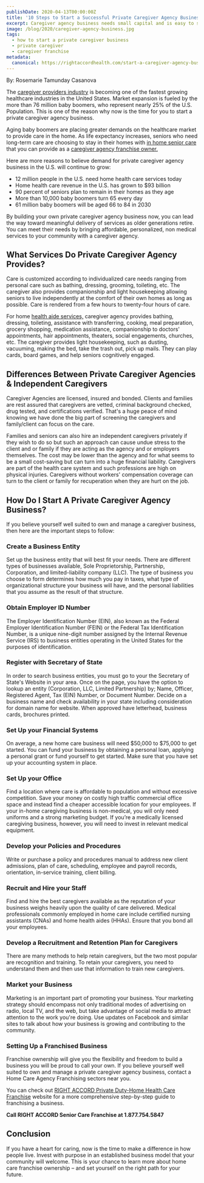 ```yaml
---
publishDate: 2020-04-13T00:00:00Z
title: '10 Steps to Start a Successful Private Caregiver Agency Business'
excerpt: Caregiver agency business needs small capital and is easy to set up. These 10 basic steps to start your own caregiver agency will get yourself up and running.
image: /blog/2020/caregiver-agency-business.jpg
tags:
  - how to start a private caregiver business
  - private caregiver
  - caregiver franchise
metadata:
  canonical: https://rightaccordhealth.com/start-a-caregiver-agency-business
---
```



By: Rosemarie Tamunday Casanova



The [caregiver providers industry](https://rightaccordhealth.com/blog/2020/march/senior-home-health-care-for-parent.html) is becoming one of the fastest growing healthcare industries in the United States. Market expansion is fueled by the more than 76 million baby boomers, who represent nearly 25% of the U.S. Population. This is one of the reason why now is the time for you to start a private caregiver agency business.

Aging baby boomers are placing greater demands on the healthcare market to provide care in the home. As life expectancy increases, seniors who need long-term care are choosing to stay in their homes with [in home senior care](https://rightaccordhealth.com/services/live-in-homecare.html) that you can provide as a [caregiver agency franchise owner.](https://rightaccordfranchise.com/in-home-care-franchise-opportunity-right-accord/)

Here are more reasons to believe demand for private caregiver agency business in the U.S. will continue to grow:

*   12 million people in the U.S. need home health care services today
*   Home health care revenue in the U.S. has grown to $93 billion
*   90 percent of seniors plan to remain in their homes as they age
*   More than 10,000 baby boomers turn 65 every day
*   61 million baby boomers will be aged 66 to 84 in 2030

By building your own private caregiver agency business now, you can lead the way toward meaningful delivery of services as older generations retire. You can meet their needs by bringing affordable, personalized, non medical services to your community with a caregiver agency.

What Services Do Private Caregiver Agency Provides?
---------------------------------------------------

Care is customized according to individualized care needs ranging from personal care such as bathing, dressing, grooming, toileting, etc. The caregiver also provides companionship and light housekeeping allowing seniors to live independently at the comfort of their own homes as long as possible. Care is rendered from a few hours to twenty-four hours of care.

For home [health aide services,](https://rightaccordhealth.com/blog/2020/february/home-care-and-home-health-care.html) caregiver agency provides bathing, dressing, toileting, assistance with transferring, cooking, meal preparation, grocery shopping, medication assistance, companionship to doctors' appointments, hair appointments, theaters, social engagements, churches, etc. The caregiver provides light housekeeping, such as dusting, vacuuming, making the bed, take the trash out, pick up mails. They can play cards, board games, and help seniors cognitively engaged.

Differences Between Private Caregiver Agencies & Independent Caregivers
-----------------------------------------------------------------------

Caregiver Agencies are licensed, insured and bonded. Clients and families are rest assured that caregivers are vetted, criminal background checked, drug tested, and certifications verified. That's a huge peace of mind knowing we have done the big part of screening the caregivers and family/client can focus on the care.

Families and seniors can also hire an independent caregivers privately if they wish to do so but such an approach can cause undue stress to the client and or family if they are acting as the agency and or employers themselves. The cost may be lower than the agency and for what seems to be a small cost-saving but can turn into a huge financial liability. Caregivers are part of the health care system and such professions are high on physical injuries. Caregivers without workers' compensation coverage can turn to the client or family for recuperation when they are hurt on the job.


How Do I Start A Private Caregiver Agency Business?
---------------------------------------------------

If you believe yourself well suited to own and manage a caregiver business, then here are the important steps to follow:

### Create a Business Entity

Set up the business entity that will best fit your needs. There are different types of businesses available, Sole Proprietorship, Partnership, Corporation, and limited-liability company (LLC). The type of business you choose to form determines how much you pay in taxes, what type of organizational structure your business will have, and the personal liabilities that you assume as the result of that structure.

### Obtain Employer ID Number

The Employer Identification Number (EIN), also known as the Federal Employer Identification Number (FEIN) or the Federal Tax Identification Number, is a unique nine-digit number assigned by the Internal Revenue Service (IRS) to business entities operating in the United States for the purposes of identification.

### Register with Secretary of State

In order to search business entities, you must go to your the Secretary of State's Website in your area. Once on the page, you have the option to lookup an entity (Corporation, LLC, Limited Partnership) by; Name, Officer, Registered Agent, Tax (EIN) Number, or Document Number. Decide on a business name and check availability in your state including consideration for domain name for website. When approved have letterhead, business cards, brochures printed.

### Set Up your Financial Systems

On average, a new home care business will need $50,000 to $75,000 to get started. You can fund your business by obtaining a personal loan, applying a personal grant or fund yourself to get started. Make sure that you have set up your accounting system in place.

### Set Up your Office

Find a location where care is affordable to population and without excessive competition. Save your money on costly high traffic commercial office space and instead find a cheaper accessible location for your employees. If your in-home caregiving business is non-medical, you will only need uniforms and a strong marketing budget. If you’re a medically licensed caregiving business, however, you will need to invest in relevant medical equipment.

### Develop your Policies and Procedures

Write or purchase a policy and procedures manual to address new client admissions, plan of care, scheduling, employee and payroll records, orientation, in-service training, client billing.

### Recruit and Hire your Staff

Find and hire the best caregivers available as the reputation of your business weighs heavily upon the quality of care delivered. Medical professionals commonly employed in home care include certified nursing assistants (CNAs) and home health aides (HHAs). Ensure that you bond all your employees.

### Develop a Recruitment and Retention Plan for Caregivers

There are many methods to help retain caregivers, but the two most popular are recognition and training. To retain your caregivers, you need to understand them and then use that information to train new caregivers.

### Market your Business

Marketing is an important part of promoting your business. Your marketing strategy should encompass not only traditional modes of advertising on radio, local TV, and the web, but take advantage of social media to attract attention to the work you're doing. Use updates on Facebook and similar sites to talk about how your business is growing and contributing to the community.

### Setting Up a Franchised Business

Franchise ownership will give you the flexibility and freedom to build a business you will be proud to call your own. If you believe yourself well suited to own and manage a private caregiver agency business, contact a Home Care Agency Franchising sectors near you.

You can check out [RIGHT ACCORD Private Duty-Home Health Care Franchise](https://rightaccordfranchise.com/) website for a more comprehensive step-by-step guide to franchising a business.

**Call RIGHT ACCORD Senior Care Franchise at 1.877.754.5847**

Conclusion
----------

If you have a heart for caring, now is the time to make a difference in how people live. Invest with purpose in an established business model that your community will welcome. This is your chance to learn more about home care franchise ownership – and set yourself on the right path for your future.

